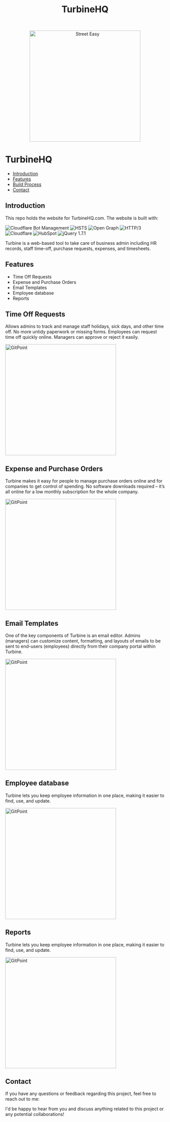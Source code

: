 



<h1 align="center"> TurbineHQ</h1> <br>
<p align="center">
  <a href="https://gitpoint.co/">
   <img alt="Street Easy" title="Gamitar" src="https://www.turbinehq.com/hubfs/Turbine_Logo_-_dark.png" width="350px" >
  </a>
</p>



# TurbineHQ



- [Introduction](#introduction)
- [Features](#features)
- [Build Process](#build-process)
- [Contact](#contact)








## Introduction



This repo holds the website for TurbineHQ.com. The website is built with:

![Cloudflare Bot Management](https://img.shields.io/badge/Cloudflare%20Bot%20Management-Active-brightgreen)
![HSTS](https://img.shields.io/badge/HSTS-Secure-brightgreen)
![Open Graph](https://img.shields.io/badge/Open%20Graph-Social-blue)
![HTTP/3](https://img.shields.io/badge/HTTP%2F3-Supported-blue)
![Cloudflare](https://img.shields.io/badge/Cloudflare-CDN-orange)
![HubSpot](https://img.shields.io/badge/HubSpot-Marketing-blue)
![jQuery 1.7.1](https://img.shields.io/badge/jQuery-1.7.1-blue)








Turbine is a web-based tool to take care of business admin including HR records, staff time-off, purchase requests, expenses, and timesheets.

## Features

- Time Off Requests
- Expense and Purchase Orders
- Email Templates
- Employee database
- Reports







## Time Off Requests

Allows admins to track and manage staff holidays, sick days, and other time off. No more untidy paperwork or missing forms. Employees can request time off quickly online. Managers can approve or reject it easily.

 <img alt="GitPoint" title="GitPoint" src="https://www.datocms-assets.com/94322/1690446155-credit-handling.png" width="350px" >



## Expense and Purchase Orders


Turbine makes it easy for people to manage purchase orders online and for companies to get control of spending. No software downloads required – it’s all online for a low monthly subscription for the whole company.

 <img alt="GitPoint" title="GitPoint" src="https://www.datocms-assets.com/94322/1690446160-game-scheduling.png" width="350px" >


## Email Templates

One of the key components of Turbine is an email editor. Admins (managers) can customize content, formatting, and layouts of emails to be sent to end-users (employees) directly from their company portal within Turbine.


<img alt="GitPoint" title="GitPoint" src="https://www.datocms-assets.com/94322/1690446148-admin-panel.png" width="350px" >


## Employee database


Turbine lets you keep employee information in one place, making it easier to find, use, and update.

 <img alt="GitPoint" title="GitPoint" src="https://www.datocms-assets.com/94322/1690446164-profile-management.png" width="350px" >

## Reports


Turbine lets you keep employee information in one place, making it easier to find, use, and update.


<img alt="GitPoint" title="GitPoint" src="https://www.datocms-assets.com/94322/1690446164-profile-management.png" width="350px" >



## Contact

If you have any questions or feedback regarding this project, feel free to reach out to me:



I'd be happy to hear from you and discuss anything related to this project or any potential collaborations!




